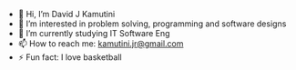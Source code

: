 - 👋 Hi, I’m David J Kamutini
- 👀 I’m interested in problem solving, programming and software designs
- 🌱 I’m currently studying IT Software Eng
- 📫 How to reach me: kamutini.jr@gmail.com
- ⚡ Fun fact: I love basketball
